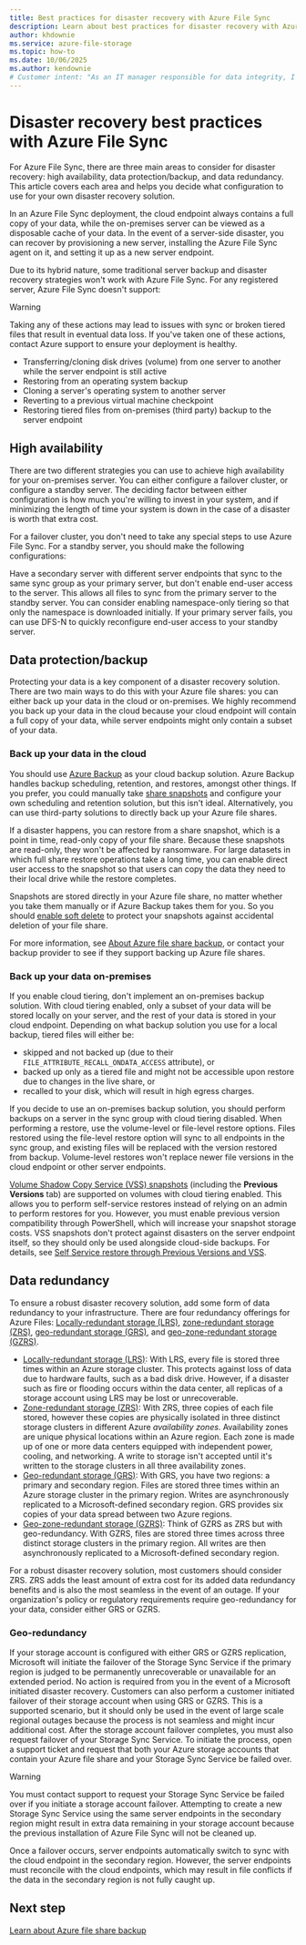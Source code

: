 ```yaml
---
title: Best practices for disaster recovery with Azure File Sync
description: Learn about best practices for disaster recovery with Azure File Sync, including high availability, data protection/backup, and data redundancy.
author: khdownie
ms.service: azure-file-storage
ms.topic: how-to
ms.date: 10/06/2025
ms.author: kendownie
# Customer intent: "As an IT manager responsible for data integrity, I want to implement best practices for disaster recovery with Azure File Sync, so that I can ensure high availability, data protection, and redundancy for my organization's critical files."
---
```


# Disaster recovery best practices with Azure File Sync

For Azure File Sync, there are three main areas to consider for disaster recovery: high availability, data protection/backup, and data redundancy. This article covers each area and helps you decide what configuration to use for your own disaster recovery solution.

In an Azure File Sync deployment, the cloud endpoint always contains a full copy of your data, while the on-premises server can be viewed as a disposable cache of your data. In the event of a server-side disaster, you can recover by provisioning a new server, installing the Azure File Sync agent on it, and setting it up as a new server endpoint.

Due to its hybrid nature, some traditional server backup and disaster recovery strategies won't work with Azure File Sync. For any registered server, Azure File Sync doesn't support:

> [!WARNING]
> Taking any of these actions may lead to issues with sync or broken tiered files that result in eventual data loss. If you've taken one of these actions, contact Azure support to ensure your deployment is healthy.

- Transferring/cloning disk drives (volume) from one server to another while the server endpoint is still active
- Restoring from an operating system backup
- Cloning a server's operating system to another server
- Reverting to a previous virtual machine checkpoint
- Restoring tiered files from on-premises (third party) backup to the server endpoint

## High availability

There are two different strategies you can use to achieve high availability for your on-premises server. You can either configure a failover cluster, or configure a standby server. The deciding factor between either configuration is how much you're willing to invest in your system, and if minimizing the length of time your system is down in the case of a disaster is worth that extra cost.

For a failover cluster, you don't need to take any special steps to use Azure File Sync. For a standby server, you should make the following configurations:

Have a secondary server with different server endpoints that sync to the same sync group as your primary server, but don't enable end-user access to the server. This allows all files to sync from the primary server to the standby server. You can consider enabling namespace-only tiering so that only the namespace is downloaded initially. If your primary server fails, you can use DFS-N to quickly reconfigure end-user access to your standby server.

## Data protection/backup

Protecting your data is a key component of a disaster recovery solution. There are two main ways to do this with your Azure file shares: you can either back up your data in the cloud or on-premises. We highly recommend you back up your data in the cloud because your cloud endpoint will contain a full copy of your data, while server endpoints might only contain a subset of your data.

### Back up your data in the cloud

You should use [Azure Backup](../../backup/azure-file-share-backup-overview.md?toc=/azure/storage/file-sync/toc.json) as your cloud backup solution. Azure Backup handles backup scheduling, retention, and restores, amongst other things. If you prefer, you could manually take [share snapshots](../files/storage-snapshots-files.md?toc=/azure/storage/file-sync/toc.json) and configure your own scheduling and retention solution, but this isn't ideal. Alternatively, you can use third-party solutions to directly back up your Azure file shares.

If a disaster happens, you can restore from a share snapshot, which is a point in time, read-only copy of your file share. Because these snapshots are read-only, they won't be affected by ransomware. For large datasets in which full share restore operations take a long time, you can enable direct user access to the snapshot so that users can copy the data they need to their local drive while the restore completes.

Snapshots are stored directly in your Azure file share, no matter whether you take them manually or if Azure Backup takes them for you. So you should [enable soft delete](../files/storage-files-prevent-file-share-deletion.md?toc=/azure/storage/file-sync/toc.json) to protect your snapshots against accidental deletion of your file share.

For more information, see [About Azure file share backup](../../backup/azure-file-share-backup-overview.md), or contact your backup provider to see if they support backing up Azure file shares.

### Back up your data on-premises

If you enable cloud tiering, don't implement an on-premises backup solution. With cloud tiering enabled, only a subset of your data will be stored locally on your server, and the rest of your data is stored in your cloud endpoint. Depending on what backup solution you use for a local backup, tiered files will either be:

- skipped and not backed up (due to their `FILE_ATTRIBUTE_RECALL_ONDATA_ACCESS` attribute), or
- backed up only as a tiered file and might not be accessible upon restore due to changes in the live share, or
- recalled to your disk, which will result in high egress charges.

If you decide to use an on-premises backup solution, you should perform backups on a server in the sync group with cloud tiering disabled. When performing a restore, use the volume-level or file-level restore options. Files restored using the file-level restore option will sync to all endpoints in the sync group, and existing files will be replaced with the version restored from backup. Volume-level restores won't replace newer file versions in the cloud endpoint or other server endpoints.

[Volume Shadow Copy Service (VSS) snapshots](file-sync-deployment-guide.md#optional-self-service-restore-through-previous-versions-and-vss-volume-shadow-copy-service) (including the **Previous Versions** tab) are supported on volumes with cloud tiering enabled. This allows you to perform self-service restores instead of relying on an admin to perform restores for you. However, you must enable previous version compatibility through PowerShell, which will increase your snapshot storage costs. VSS snapshots don't protect against disasters on the server endpoint itself, so they should only be used alongside cloud-side backups. For details, see [Self Service restore through Previous Versions and VSS](file-sync-deployment-guide.md#optional-self-service-restore-through-previous-versions-and-vss-volume-shadow-copy-service).

## Data redundancy

To ensure a robust disaster recovery solution, add some form of data redundancy to your infrastructure. There are four redundancy offerings for Azure Files: [Locally-redundant storage (LRS)](../files/files-redundancy.md#locally-redundant-storage), [zone-redundant storage (ZRS)](../files/files-redundancy.md#zone-redundant-storage), [geo-redundant storage (GRS)](../files/files-redundancy.md#geo-redundant-storage), and [geo-zone-redundant storage (GZRS)](../files/files-redundancy.md#geo-zone-redundant-storage).

- [Locally-redundant storage (LRS)](../files/files-redundancy.md#locally-redundant-storage): With LRS, every file is stored three times within an Azure storage cluster. This protects against loss of data due to hardware faults, such as a bad disk drive. However, if a disaster such as fire or flooding occurs within the data center, all replicas of a storage account using LRS may be lost or unrecoverable.
- [Zone-redundant storage (ZRS)](../files/files-redundancy.md#zone-redundant-storage): With ZRS, three copies of each file stored, however these copies are physically isolated in three distinct storage clusters in different Azure *availability zones*. Availability zones are unique physical locations within an Azure region. Each zone is made up of one or more data centers equipped with independent power, cooling, and networking. A write to storage isn't accepted until it's written to the storage clusters in all three availability zones.
- [Geo-redundant storage (GRS)](../files/files-redundancy.md#geo-redundant-storage): With GRS, you have two regions: a primary and secondary region. Files are stored three times within an Azure storage cluster in the primary region. Writes are asynchronously replicated to a Microsoft-defined secondary region. GRS provides six copies of your data spread between two Azure regions.
- [Geo-zone-redundant storage (GZRS)](../files/files-redundancy.md#geo-zone-redundant-storage): Think of GZRS as ZRS but with geo-redundancy. With GZRS, files are stored three times across three distinct storage clusters in the primary region. All writes are then asynchronously replicated to a Microsoft-defined secondary region.

For a robust disaster recovery solution, most customers should consider ZRS. ZRS adds the least amount of extra cost for its added data redundancy benefits and is also the most seamless in the event of an outage. If your organization's policy or regulatory requirements require geo-redundancy for your data, consider either GRS or GZRS.

### Geo-redundancy

If your storage account is configured with either GRS or GZRS replication, Microsoft will initiate the failover of the Storage Sync Service if the primary region is judged to be permanently unrecoverable or unavailable for an extended period. No action is required from you in the event of a Microsoft initiated disaster recovery.
Customers can also perform a customer initiated failover of their storage account when using GRS or GZRS. This is a supported scenario, but it should only be used in the event of large scale regional outages because the process is not seamless and might incur additional cost. After the storage account failover completes, you must also request failover of your Storage Sync Service. To initiate the process, open a support ticket and request that both your Azure storage accounts that contain your Azure file share and your Storage Sync Service be failed over.

> [!WARNING]
> You must contact support to request your Storage Sync Service be failed over if you initiate a storage account failover. Attempting to create a new Storage Sync Service using the same server endpoints in the secondary region might result in extra data remaining in your storage account because the previous installation of Azure File Sync will not be cleaned up.

Once a failover occurs, server endpoints automatically switch to sync with the cloud endpoint in the secondary region. However, the server endpoints must reconcile with the cloud endpoints, which may result in file conflicts if the data in the secondary region is not fully caught up.

## Next step

[Learn about Azure file share backup](../../backup/azure-file-share-backup-overview.md?toc=/azure/storage/file-sync/toc.json)
